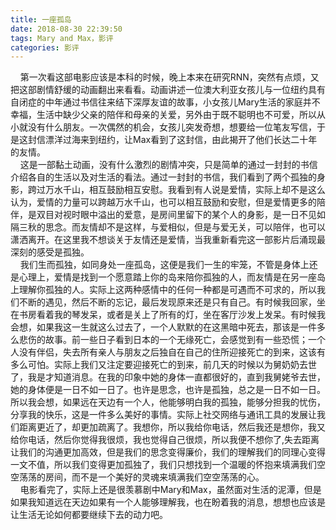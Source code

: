 ```yaml
---
title: 一座孤岛
date: 2018-08-30 22:39:50
tags: Mary and Max，影评
categories: 影评
---
```

&nbsp;&nbsp;&nbsp;&nbsp;第一次看这部电影应该是本科的时候，晚上本来在研究RNN，突然有点烦，又把这部剧情舒缓的动画翻出来看看。动画讲述一位澳大利亚女孩儿与一位纽约具有自闭症的中年通过书信往来结下深厚友谊的故事，小女孩儿Mary生活的家庭并不幸福，生活中缺少父亲的陪伴和母亲的关爱，另外由于既不聪明也不可爱，所以从小就没有什么朋友。一次偶然的机会，女孩儿突发奇想，想要给一位笔友写信，于是这封信漂洋过海来到纽约，让Max看到了这封信，由此揭开了他们长达二十年的友情。  
&nbsp;&nbsp;&nbsp;&nbsp;这是一部黏土动画，没有什么激烈的剧情冲突，只是简单的通过一封封的书信介绍各自的生活以及对生活的看法。通过一封封的书信，我们看到了两个孤独的身影，跨过万水千山，相互鼓励相互安慰。我看到有人说是爱情，实际上却不是这么认为，爱情的力量可以跨越万水千山，也可以相互鼓励和安慰，但是爱情更多的陪伴，是双目对视时眼中溢出的爱意，是房间里留下的某个人的身影，是一日不见如隔三秋的思念。而友情却不是这样，与爱相似，但是与爱无关，可以陪伴，也可以潇洒离开。在这里我不想谈关于友情还是爱情，当我重新看完这一部影片后涌现最深刻的感受是孤独。  
&nbsp;&nbsp;&nbsp;&nbsp;我们生而孤独，如同身处一座孤岛，这便是我们一生的牢笼，不管是身体上还是心理上，爱情是找到一个愿意踏上你的岛来陪你孤独的人，而友情是在另一座岛上理解你孤独的人。实际上这两种感情中的任何一种都是可遇而不可求的，所以我们不断的遇见，然后不断的忘记，最后发现原来还是只有自己。有时候我回家，坐在书房看着我的琴发呆，或者是关上了所有的灯，坐在客厅沙发上发呆。有时候我会想，如果我这一生就这么过去了，一个人默默的在这黑暗中死去，那该是一件多么悲伤的故事。前一些日子看到日本的一个无缘死亡，会感觉到有一些恐慌；一个人没有伴侣，失去所有亲人与朋友之后独自在自己的住所迎接死亡的到来，这该有多么可怕。实际上我们又注定要迎接死亡的到来，前几天的时候以为舅奶奶去世了，我是才知道消息。在我的印象中她的身体一直都很好的，直到我舅姥爷去世，她的身体便是一日不如一日了。也许是思念，也许是孤独，总之是一日不如一日。所以我会想，如果远在天边有一个人，他能够明白我的孤独，能够分担我的忧伤，分享我的快乐，这是一件多么美好的事情。实际上社交网络与通讯工具的发展让我们距离更近了，却更加疏离了。我想你，所以我给你电话，然后我还是想你，我又给你电话，然后你觉得我很烦，我也觉得自己很烦，所以我便不想你了,失去距离让我们的沟通更加高效，但是我们的思念变得廉价，我们的理解我们的同理心变得一文不值，所以我们变得更加孤独了，我们只想找到一个温暖的怀抱来填满我们空空荡荡的房间，而不是一个美好的灵魂来填满我们空空荡荡的心。  
&nbsp;&nbsp;&nbsp;&nbsp;电影看完了，实际上还是很羡慕剧中Mary和Max，虽然面对生活的泥潭，但是如果我知道远在天边如果有一个人能够理解我，也在盼着我的消息，想想也应该是让生活无论如何都要继续下去的动力吧。
